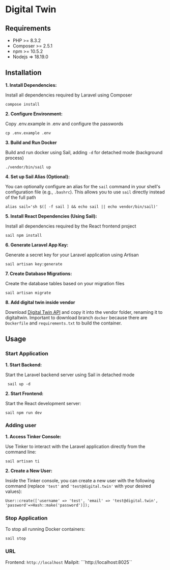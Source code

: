 # Digital Twin

## Requirements

- PHP >= 8.3.2
- Composer >= 2.5.1
- npm >= 10.5.2
- Nodejs => 18.19.0

## Installation

**1. Install Dependencies:**

Install all dependencies required by Laravel using Composer

``` compose install ```

**2. Configure Environment:**

Copy .env.example in .env and configure the passwords

``` cp .env.example .env ```

**3. Build and Run Docker**

Build and run docker using Sail, adding ```-d``` for detached mode (background process)

``` ./vendor/bin/sail up ```

**4. Set up Sail Alias (Optional):**

You can optionally configure an alias for the `sail` command in your shell's configuration file (e.g., `.bashrc`). This allows you to use `sail` directly instead of the full path

``` alias sail='sh $([ -f sail ] && echo sail || echo vendor/bin/sail)' ```

**5. Install React Dependencies (Using Sail):**

Install all dependencies required by the React frontend project

``` sail npm install ```

**6. Generate Laravel App Key:**

Generate a secret key for your Laravel application using Artisan

``` sail artisan key:generate ```

**7. Create Database Migrations:**

Create the database tables based on your migration files

``` sail artisan migrate ```

**8. Add digital twin inside vendor**

Download [Digital Twin API](https://github.com/davideguizzardi/Digital-Twin-API/tree/docker) and copy it into the vendor folder, renaming it to digitaltwin. Important to download branch ```docker``` because there are ```Dockerfile``` and ```requirements.txt``` to build the container.

## Usage

### Start Application

**1. Start Backend:**

Start the Laravel backend server using Sail in detached mode

``` sail up -d```

**2. Start Frontend:**

Start the React development server:

``` sail npm run dev ```

### Adding user 

**1. Access Tinker Console:**

Use Tinker to interact with the Laravel application directly from the command line:

``` sail artisan ti ```

**2. Create a New User:**

Inside the Tinker console, you can create a new user with the following command (replace `'test'` and `'test@digital.twin'` with your desired values):

``` User::create(['username' => 'test', 'email' => 'test@digital.twin', 'password'=>Hash::make('password')]); ```

### Stop Application

To stop all running Docker containers:

``` sail stop ```

### URL

Frontend: ```http://localhost```
Mailpit: ```http://localhost:8025``